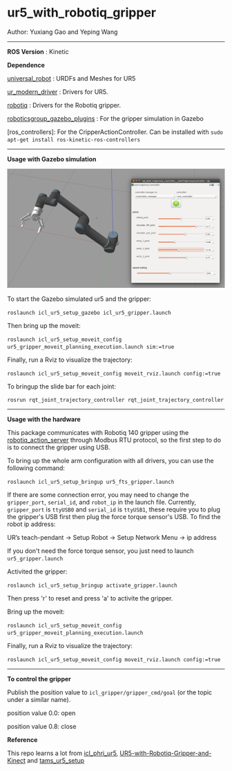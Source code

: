 # ur5_with_robotiq_gripper
Author: Yuxiang Gao and Yeping Wang

---
__ROS Version__ : Kinetic

__Dependence__

[universal_robot](https://github.com/ros-industrial/universal_robot) : URDFs and Meshes for UR5

[ur_modern_driver](https://github.com/ros-industrial/ur_modern_driver) : Drivers for UR5.

[robotiq](https://github.com/ros-industrial/robotiq) : Drivers for the Robotiq gripper.

[roboticsgroup_gazebo_plugins](https://github.com/roboticsgroup/roboticsgroup_gazebo_plugins) : For the gripper simulation in Gazebo

[ros_controllers]: For the CripperActionController. Can be installed with `sudo apt-get install ros-kinetic-ros-controllers`

---

__Usage with Gazebo simulation__

![](img/simulation.png)

To start the Gazebo simulated ur5 and the gripper:

```roslaunch icl_ur5_setup_gazebo icl_ur5_gripper.launch```

Then bring up the moveit:

```roslaunch icl_ur5_setup_moveit_config ur5_gripper_moveit_planning_execution.launch sim:=true```

Finally, run a Rviz to visualize the trajectory:

```roslaunch icl_ur5_setup_moveit_config moveit_rviz.launch config:=true```

To bringup the slide bar for each joint:
```
rosrun rqt_joint_trajectory_controller rqt_joint_trajectory_controller
```

---

__Usage with the hardware__

This package communicates with Robotiq 140 gripper using the [robotiq_action_server](https://github.com/ros-industrial/robotiq/tree/kinetic-devel/robotiq_2f_gripper_action_server) through Modbus RTU protocol, so the first step to do is to connect the gripper using USB.

To bring up the whole arm configuration with all drivers, you can use the following command:

```roslaunch icl_ur5_setup_bringup ur5_fts_gripper.launch```

If there are some connection error, you may need to change the `gripper_port`, `serial_id`, and `robot_ip` in the launch file. Currently, `gripper_port` is `ttyUSB0` and `serial_id` is `ttyUSB1`, these require you to plug the gripper's USB first then plug the force torque sensor's USB. To find the robot ip address:

UR’s teach-pendant -> Setup Robot -> Setup Network Menu -> ip address

If you don't need the force torque sensor, you just need to launch `ur5_gripper.launch`

Activited the gripper:

```roslaunch icl_ur5_setup_bringup activate_gripper.launch```

Then press 'r' to reset and press 'a' to activite the gripper.

Bring up the moveit:

```roslaunch icl_ur5_setup_moveit_config ur5_gripper_moveit_planning_execution.launch```

Finally, run a Rviz to visualize the trajectory:

```roslaunch icl_ur5_setup_moveit_config moveit_rviz.launch config:=true```

---

__To control the gripper__

Publish the position value to `icl_gripper/gripper_cmd/goal` (or the topic under a similar name). 

position value 0.0: open

position value 0.8: close

__Reference__

This repo learns a lot from [icl_phri_ur5](https://github.com/intuitivecomputing/icl_phri_ur5), [UR5-with-Robotiq-Gripper-and-Kinect](https://github.com/philwall3/UR5-with-Robotiq-Gripper-and-Kinect) and [tams_ur5_setup](https://github.com/TAMS-Group/tams_ur5_setup)
